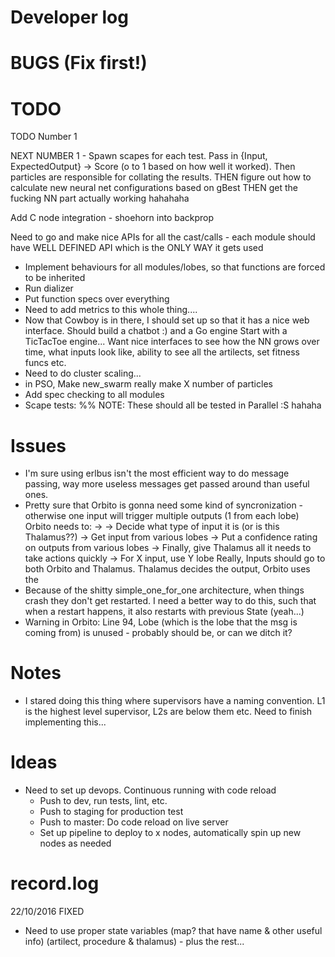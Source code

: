 Developer log
===============

# BUGS (Fix first!)



# TODO

TODO Number 1

NEXT NUMBER 1 - Spawn scapes for each test. Pass in {Input, ExpectedOutput} -> Score (o to 1 based on how well it worked). Then particles are responsible for collating the results.
THEN figure out how to calculate new neural net configurations based on gBest
THEN get the fucking NN part actually working hahahaha

Add C node integration - shoehorn into backprop

Need to go and make nice APIs for all the cast/calls - each module should have WELL DEFINED API which is the ONLY WAY it gets used

- Implement behaviours for all modules/lobes, so that functions are forced to be inherited
- Run dializer
- Put function specs over everything
- Need to add metrics to this whole thing....
- Now that Cowboy is in there, I should set up so that it has a nice web interface. Should build a chatbot :) and a Go engine
	Start with a TicTacToe engine...
	Want nice interfaces to see how the NN grows over time, what inputs look like, ability to see all the artilects, set fitness funcs etc.
- Need to do cluster scaling...
- in PSO, Make new_swarm really make X number of particles
- Add spec checking to all modules
- Scape tests: %% NOTE: These should all be tested in Parallel :S hahaha

# Issues

- I'm sure using erlbus isn't the most efficient way to do message passing, way more useless
messages get passed around than useful ones.
- Pretty sure that Orbito is gonna need some kind of syncronization - otherwise one input will trigger multiple outputs (1 from each lobe)
	Orbito needs to: ->
		-> Decide what type of input it is (or is this Thalamus??)
		-> Get input from various lobes
		-> Put a confidence rating on outputs from various lobes
		-> Finally, give Thalamus all it needs to take actions quickly
			-> For X input, use Y lobe
	Really, Inputs should go to both Orbito and Thalamus. Thalamus decides the output, Orbito uses the 
- Because of the shitty simple_one_for_one architecture, when things crash they don't get restarted. I need a better way to do this, such that when a restart happens, it also restarts with previous State (yeah...)
- Warning in Orbito: Line 94, Lobe (which is the lobe that the msg is coming from) is unused - probably should be, or can we ditch it?

# Notes

- I stared doing this thing where supervisors have a naming convention. L1 is the highest level
supervisor, L2s are below them etc. Need to finish implementing this...

# Ideas

- Need to set up devops. Continuous running with code reload
	- Push to dev, run tests, lint, etc.
	- Push to staging for production test
	- Push to master: Do code reload on live server
	- Set up pipeline to deploy to x nodes, automatically spin up new nodes as needed



# record.log


22/10/2016 FIXED
- Need to use proper state variables (map? that have name & other useful info) (artilect, procedure & thalamus) - plus the rest...